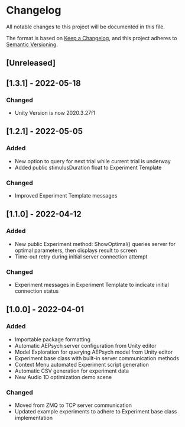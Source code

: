 # Changelog
All notable changes to this project will be documented in this file.

The format is based on [Keep a Changelog](https://keepachangelog.com/en/1.0.0/),
and this project adheres to [Semantic Versioning](https://semver.org/spec/v2.0.0.html).

## [Unreleased]

## [1.3.1] - 2022-05-18
### Changed
- Unity Version is now 2020.3.27f1

## [1.2.1] - 2022-05-05
### Added
- New option to query for next trial while current trial is underway
- Added public stimulusDuration float to Experiment Template
### Changed
- Improved Experiment Template messages

## [1.1.0] - 2022-04-12
### Added
- New public Experiment method: ShowOptimal() queries server for optimal parameters, then displays result to screen
- Time-out retry during initial server connection attempt

### Changed
- Experiment messages in Experiment Template to indicate initial connection status


## [1.0.0] - 2022-04-01
### Added
- Importable package formatting
- Automatic AEPsych server configuration from Unity editor
- Model Exploration for querying AEPsych model from Unity editor
- Experiment base class with built-in server communication methods
- Context Menu automated Experiment script generation
- Automatic CSV generation for experiment data
- New Audio 1D optimization demo scene

### Changed
- Moved from ZMQ to TCP server communication
- Updated example experiments to adhere to Experiment base class implementation
